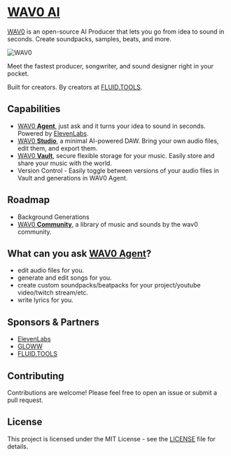# [WAV0 AI](https://wav0.app)

[WAV0](https://wav0.app) is an open-source AI Producer that lets you go from idea to sound in seconds. Create 
soundpacks, samples, beats, and more.

![WAV0](https://di2lwe4r5jgy9jlt.public.blob.vercel-storage.com/og0image.png)

Meet the fastest producer, songwriter, and sound designer right in your pocket.

Built for creators. By creators at [FLUID.TOOLS](https://fluid.tools).



## Capabilities

* [WAV0 **Agent**](https://wav0.app/agent), just ask and it turns your idea to sound in seconds. Powered by [ElevenLabs](https://elevenlabs.io/).
* [WAV0 **Studio**](https://wav0.app/studio), a minimal AI-powered DAW. Bring your own audio files, edit them, and export them.
* [WAV0 **Vault**](https://wav0.app/vault), secure flexible storage for your music. Easily store and share your music with the world.
* Version Control - Easily toggle between versions of your audio files in Vault and generations in WAV0 Agent.

## Roadmap

* Background Generations
* [WAV0 **Community**](https://wav0.app/community), a library of music and sounds by the wav0 community.

## What can you ask [WAV0 **Agent**](https://wav0.app/agent)?

* edit audio files for you.
* generate and edit songs for you.
* create custom soundpacks/beatpacks for your project/youtube video/twitch stream/etc.
* write lyrics for you.

## Sponsors & Partners
* [ElevenLabs](https://elevenlabs.io/)
* [GLOWW](https://gloww.studio/)
* [FLUID.TOOLS](https://fluid.tools)

## Contributing

Contributions are welcome! Please feel free to open an issue or submit a pull request.

## License

This project is licensed under the MIT License - see the [LICENSE](LICENSE) file for details.

